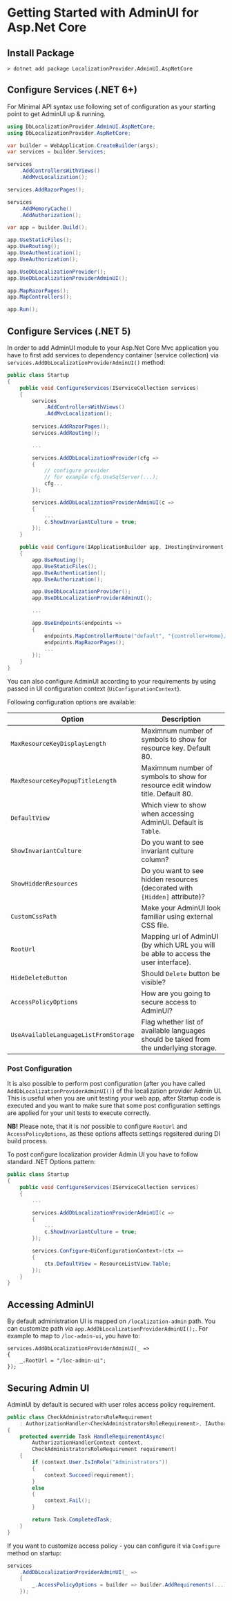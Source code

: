 # Getting Started with AdminUI for Asp.Net Core

## Install Package

```
> dotnet add package LocalizationProvider.AdminUI.AspNetCore
```

## Configure Services (.NET 6+)
For Minimal API syntax use following set of configuration as your starting point to get AdminUI up & running.

```csharp
using DbLocalizationProvider.AdminUI.AspNetCore;
using DbLocalizationProvider.AspNetCore;

var builder = WebApplication.CreateBuilder(args);
var services = builder.Services;

services
    .AddControllersWithViews()
    .AddMvcLocalization();

services.AddRazorPages();

services
    .AddMemoryCache()
    .AddAuthorization();

var app = builder.Build();

app.UseStaticFiles();
app.UseRouting();
app.UseAuthentication();
app.UseAuthorization();

app.UseDbLocalizationProvider();
app.UseDbLocalizationProviderAdminUI();

app.MapRazorPages();
app.MapControllers();

app.Run();
```

## Configure Services (.NET 5)
In order to add AdminUI module to your Asp.Net Core Mvc application you have to first add services to dependency container (service collection) via `services.AddDbLocalizationProviderAdminUI()` method:

```csharp
public class Startup
{
    public void ConfigureServices(IServiceCollection services)
    {
        services
            .AddControllersWithViews()
            .AddMvcLocalization();
    
        services.AddRazorPages();
        services.AddRouting();

        ...

        services.AddDbLocalizationProvider(cfg =>
        {
            // configure provider
            // for example cfg.UseSqlServer(...);
            cfg...
        });

        services.AddDbLocalizationProviderAdminUI(c =>
        {
            ...
            c.ShowInvariantCulture = true;
        });
    }

    public void Configure(IApplicationBuilder app, IHostingEnvironment env)
    {
        app.UseRouting();
        app.UseStaticFiles();
        app.UseAuthentication();
        app.UseAuthorization();

        app.UseDbLocalizationProvider();
        app.UseDbLocalizationProviderAdminUI();

        ...

        app.UseEndpoints(endpoints =>
        {
            endpoints.MapControllerRoute("default", "{controller=Home}/{action=Index}/{id?}");
            endpoints.MapRazorPages();
            ...
        });
    }
}
```

You can also configure AdminUI according to your requirements by using passed in UI configuration context (`UiConfigurationContext`).

Following configuration options are available:

| Option | Description |
|------|------|
| `MaxResourceKeyDisplayLength` | Maximnum number of symbols to show for resource key. Default 80.  |
| `MaxResourceKeyPopupTitleLength` | Maximnum number of symbols to show for resource edit window title. Default 80. |
| `DefaultView` | Which view to show when accessing AdminUI. Default is `Table`. |
| `ShowInvariantCulture` | Do you want to see invariant culture column? |
| `ShowHiddenResources` | Do you want to see hidden resources (decorated with `[Hidden]` attribute)? |
| `CustomCssPath` | Make your AdminUI look familiar using external CSS file. |
| `RootUrl` | Mapping url of AdminUI (by which URL you will be able to access the user interface). |
| `HideDeleteButton` | Should `Delete` button be visible? |
| `AccessPolicyOptions` | How are you going to secure access to AdminUI? |
| `UseAvailableLanguageListFromStorage` | Flag whether list of available languages should be taked from the underlying storage. |

### Post Configuration

It is also possible to perform post configuration (after you have called `AddDbLocalizationProviderAdminUI()`) of the localization provider Admin UI.
This is useful when you are unit testing your web app, after Startup code is executed and you want to make sure that some post configuration settings are applied for your unit tests to execute correctly.

**NB!** Please note, that it is *not* possible to configure `RootUrl` and `AccessPolicyOptions`, as these options affects settings regsitered during DI build process.

To post configure localization provider Admin UI you have to follow standard .NET Options pattern:

```csharp
public class Startup
{
    public void ConfigureServices(IServiceCollection services)
    {
        ...

        services.AddDbLocalizationProviderAdminUI(c =>
        {
            ...
            c.ShowInvariantCulture = true;
        });

        services.Configure<UiConfigurationContext>(ctx =>
        {
            ctx.DefaultView = ResourceListView.Table;
        });
    }
}
```

## Accessing AdminUI
By default administration UI is mapped on `/localization-admin` path. You can customize path via `app.AddDbLocalizationProviderAdminUI();`. For example to map to `/loc-admin-ui`, you have to:

```
services.AddDbLocalizationProviderAdminUI(_ =>
{
    _.RootUrl = "/loc-admin-ui";
});
```

## Securing Admin UI
AdminUI by default is secured with user roles access policy requirement.

```csharp
public class CheckAdministratorsRoleRequirement
    : AuthorizationHandler<CheckAdministratorsRoleRequirement>, IAuthorizationRequirement
{
    protected override Task HandleRequirementAsync(
        AuthorizationHandlerContext context,
        CheckAdministratorsRoleRequirement requirement)
    {
        if (context.User.IsInRole("Administrators"))
        {
            context.Succeed(requirement);
        }
        else
        {
            context.Fail();
        }

        return Task.CompletedTask;
    }
}
```
If you want to customize access policy - you can configure it via `Configure` method on startup:

```csharp
services
    .AddDbLocalizationProviderAdminUI(_ =>
    {
        _.AccessPolicyOptions = builder => builder.AddRequirements(...);
    });
```
